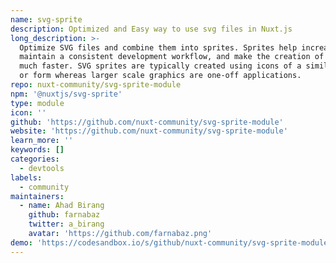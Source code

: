 ```yaml
---
name: svg-sprite
description: Optimized and Easy way to use svg files in Nuxt.js
long_description: >-
  Optimize SVG files and combine them into sprites. Sprites help increase speed,
  maintain a consistent development workflow, and make the creation of icons
  much faster. SVG sprites are typically created using icons of a similar shape
  or form whereas larger scale graphics are one-off applications.
repo: nuxt-community/svg-sprite-module
npm: '@nuxtjs/svg-sprite'
type: module
icon: ''
github: 'https://github.com/nuxt-community/svg-sprite-module'
website: 'https://github.com/nuxt-community/svg-sprite-module'
learn_more: ''
keywords: []
categories:
  - devtools
labels:
  - community
maintainers:
  - name: Ahad Birang
    github: farnabaz
    twitter: a_birang
    avatar: 'https://github.com/farnabaz.png'
demo: 'https://codesandbox.io/s/github/nuxt-community/svg-sprite-module/'
---
```

